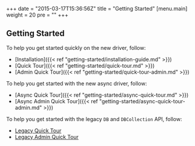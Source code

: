 +++
date = "2015-03-17T15:36:56Z"
title = "Getting Started"
[menu.main]
  weight = 20
  pre = "<i class='fa fa-road'></i>"
+++

## Getting Started

To help you get started quickly on the new driver, follow:

  * [Installation]({{< ref "getting-started/installation-guide.md" >}})
  * [Quick Tour]({{< ref "getting-started/quick-tour.md" >}})
  * [Admin Quick Tour]({{< ref "getting-started/quick-tour-admin.md" >}})


To help you get started with the new async driver, follow:

  * [Async Quick Tour]({{< ref "getting-started/async-quick-tour.md" >}})
  * [Async Admin Quick Tour]({{< ref "getting-started/async-quick-tour-admin.md" >}})


To help you get started with the legacy `DB` and `DBCollection` API, follow:

  * [Legacy Quick Tour](http://mongodb.github.io/mongo-java-driver/2.13/getting-started/quick-tour/)
  * [Legacy Admin Quick Tour](http://mongodb.github.io/mongo-java-driver/2.13/getting-started/quick-tour-admin/)
